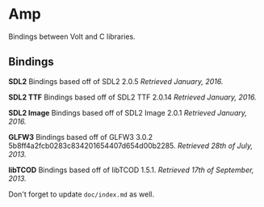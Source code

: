 Amp
===

Bindings between Volt and C libraries.

Bindings
---

**SDL2** 
Bindings based off of SDL2 2.0.5
_Retrieved January, 2016._

**SDL2 TTF**
Bindings based off of SDL2 TTF 2.0.14
_Retrieved January, 2016._

**SDL2 Image**
Bindings based off of SDL2 Image 2.0.1
_Retrieved January, 2016._

**GLFW3**
Bindings based off of GLFW3 3.0.2 5b8ff4a2fcb0283c834201654407d654d00b2285.
_Retrieved 28th of July, 2013._

**libTCOD**
Bindings based off of libTCOD 1.5.1.
_Retrieved 17th of September, 2013._

Don't forget to update `doc/index.md` as well.
